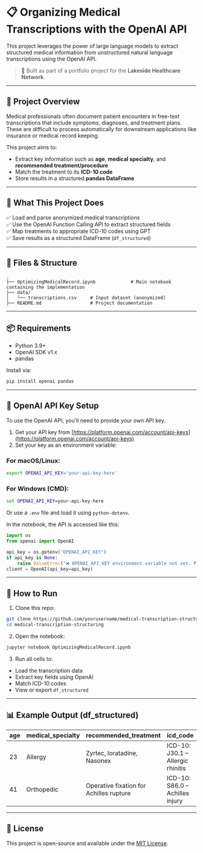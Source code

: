 
# 📋 Organizing Medical Transcriptions with the OpenAI API

This project leverages the power of large language models to extract structured medical information from unstructured natural language transcriptions using the OpenAI API.

> 🔬 Built as part of a portfolio project for the **Lakeside Healthcare Network**.

---

## 🚀 Project Overview

Medical professionals often document patient encounters in free-text transcriptions that include symptoms, diagnoses, and treatment plans. These are difficult to process automatically for downstream applications like insurance or medical record keeping.

This project aims to:
- Extract key information such as **age**, **medical specialty**, and **recommended treatment/procedure**
- Match the treatment to its **ICD-10 code**
- Store results in a structured **pandas DataFrame**

---

## 🧠 What This Project Does

✅ Load and parse anonymized medical transcriptions  
✅ Use the OpenAI Function Calling API to extract structured fields  
✅ Map treatments to appropriate ICD-10 codes using GPT  
✅ Save results as a structured DataFrame (`df_structured`)

---

## 📁 Files & Structure

```
.
├── OptimizingMedicalRecord.ipynb             # Main notebook containing the implementation
├── data/
│   └── transcriptions.csv     # Input dataset (anonymized)
├── README.md                  # Project documentation
```

---

## 📦 Requirements

- Python 3.9+
- OpenAI SDK v1.x
- pandas

Install via:

```bash
pip install openai pandas
```

---

## 🔐 OpenAI API Key Setup

To use the OpenAI API, you'll need to provide your own API key.

1. Get your API key from [https://platform.openai.com/account/api-keys](https://platform.openai.com/account/api-keys)
2. Set your key as an environment variable:

### For macOS/Linux:
```bash
export OPENAI_API_KEY='your-api-key-here'
```

### For Windows (CMD):
```cmd
set OPENAI_API_KEY=your-api-key-here
```

Or use a `.env` file and load it using `python-dotenv`.

In the notebook, the API is accessed like this:

```python
import os
from openai import OpenAI

api_key = os.getenv("OPENAI_API_KEY")
if api_key is None:
    raise ValueError("❌ OPENAI_API_KEY environment variable not set. Please add your API key.")
client = OpenAI(api_key=api_key)
```

---

## 🧪 How to Run

1. Clone this repo:
```bash
git clone https://github.com/yourusername/medical-transcription-structuring.git
cd medical-transcription-structuring
```

2. Open the notebook:

```bash
jupyter notebook OptimizingMedicalRecord.ipynb
```

3. Run all cells to:
- Load the transcription data
- Extract key fields using OpenAI
- Match ICD-10 codes
- View or export `df_structured`

---

## 📊 Example Output (df_structured)

| age | medical_specialty       | recommended_treatment                                     | icd_code                        |
|-----|--------------------------|------------------------------------------------------------|----------------------------------|
| 23  | Allergy                  | Zyrtec, loratadine, Nasonex                                | ICD-10: J30.1 – Allergic rhinitis |
| 41  | Orthopedic               | Operative fixation for Achilles rupture                    | ICD-10: S86.0 – Achilles injury   |

---

## 📜 License

This project is open-source and available under the [MIT License](LICENSE).

